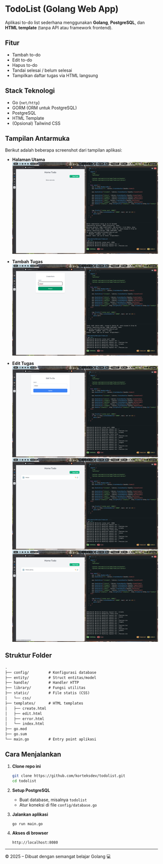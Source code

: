 
# TodoList (Golang Web App)

Aplikasi to-do list sederhana menggunakan **Golang**, **PostgreSQL**, dan **HTML template** (tanpa API atau framework frontend).

## Fitur

- Tambah to-do
- Edit to-do
- Hapus to-do
- Tandai selesai / belum selesai
- Tampilkan daftar tugas via HTML langsung

## Stack Teknologi

- Go (`net/http`)
- GORM (ORM untuk PostgreSQL)
- PostgreSQL
- HTML Template
- (Opsional) Tailwind CSS

## Tampilan Antarmuka

Berikut adalah beberapa screenshot dari tampilan aplikasi:

- **Halaman Utama**  
  ![Index](screenshot_23042025_083615.jpg)

- **Tambah Tugas**  
  ![Create](screenshot_23042025_083633.jpg)

- **Edit Tugas**  
  ![Edit](screenshot_23042025_083701.jpg)
  ![Index](screenshot_23042025_083646.jpg)
  ![Index](screenshot_23042025_083718.jpg)

## Struktur Folder

```txt
.
├── config/         # Konfigurasi database
├── entity/         # Struct entitas/model
├── handle/         # Handler HTTP
├── library/        # Fungsi utilitas
├── static/         # File statis (CSS)
│   └── css/
├── templates/      # HTML templates
│   ├── create.html
│   ├── edit.html
│   ├── error.html
│   └── index.html
├── go.mod
├── go.sum
└── main.go         # Entry point aplikasi
```

## Cara Menjalankan

1. **Clone repo ini**

   ```bash
   git clone https://github.com/korteksdev/todolist.git
   cd todolist
   ```

2. **Setup PostgreSQL**

   - Buat database, misalnya `todolist`
   - Atur koneksi di file `config/database.go`

3. **Jalankan aplikasi**

   ```bash
   go run main.go
   ```

4. **Akses di browser**

   ```
   http://localhost:8080
   ```

---

© 2025 – Dibuat dengan semangat belajar Golang 💻

